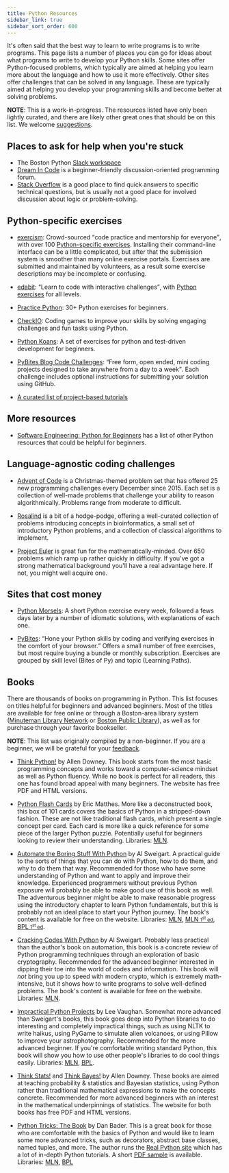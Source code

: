 ```yaml
---
title: Python Resources
sidebar_link: true
sidebar_sort_order: 600
---
```


It's often said that the best way to learn to write programs is to write programs. This page lists a number of places you can go for ideas about what programs to write to develop your Python skills. Some sites offer Python-focused problems, which typically are aimed at helping you learn more about the language and how to use it more effectively. Other sites offer challenges that can be solved in any language. These are typically aimed at helping you develop your programming skills and become better at solving problems.

**NOTE**: This is a work-in-progress. The resources listed have only been lightly curated, and there are likely other great ones that should be on this list. We welcome [suggestions](#edit-page).

## Places to ask for help when you're stuck

- The Boston Python [Slack workspace](https://about.bostonpython.com/slack)
- [Dream In Code](https://www.dreamincode.net/) is a beginner-friendly discussion-oriented programming forum.
- [Stack Overflow](https://stackoverflow.com/) is a good place to find quick answers to specific technical questions, but is usually not a good place for involved discussion about logic or problem-solving.

## Python-specific exercises

- [exercism](https://exercism.io/): Crowd-sourced <q>code practice and mentorship for everyone</q>, with over 100 [Python-specific exercises](https://exercism.io/tracks/python). Installing their command-line interface can be a little complicated, but after that the submission system is smoother than many online exercise portals. Exercises are submitted and maintained by volunteers, as a result some exercise descriptions may be incomplete or confusing.

- [edabit](https://edabit.com/): <q>Learn to code with interactive challenges</q>, with [Python exercises](https://edabit.com/challenges/python3) for all levels.

- [Practice Python](https://www.practicepython.org/): 30+ Python exercises for beginners.

- [CheckIO](https://checkio.org/): Coding games to improve your skills by solving engaging challenges and fun tasks using Python.

- [Python Koans](https://github.com/gregmalcolm/python_koans): A set of exercises for python and test-driven development for beginners.

- [PyBites Blog Code Challenges](https://codechalleng.es/challenges/): <q>Free form, open ended, mini coding projects designed to take anywhere from a day to a week</q>. Each challenge includes optional instructions for submitting your solution using GitHub.

- [A curated list of project-based tutorials](https://github.com/tuvtran/project-based-learning#python)


## More resources

- [Software Engineering: Python for Beginners](https://www.mapcon.com/us-en/software-engineering-python) has a list of other Python resources that could be helpful for beginners.


## Language-agnostic coding challenges

- [Advent of Code](https://adventofcode.com/) is a Christmas-themed problem set that has offered 25 new programming challenges every December since 2015. Each set is a collection of well-made problems that challenge your ability to reason algorithmically. Problems range from moderate to difficult.

- [Rosalind](http://rosalind.info/problems/locations/) is a bit of a hodge-podge, offering a well-curated collection of problems introducing concepts in bioinformatics, a small set of introductory Python problems, and a collection of classical algorithms to implement.

- [Project Euler](https://projecteuler.net/) is great fun for the mathematically-minded. Over 650 problems which ramp up rather quickly in difficulty. If you've got a strong mathematical background you'll have a real advantage here. If not, you might well acquire one.

## Sites that cost money

- [Python Morsels](https://www.pythonmorsels.com/): A short Python exercise every week, followed a fews days later by a number of idiomatic solutions, with explanations of each one.

- [PyBites](https://codechalleng.es/): <q>Hone your Python skills by coding and verifying exercises in the comfort of your browser.</q> Offers a small number of free exercises, but most require buying a bundle or monthly subscription. Exercises are grouped by skill level (Bites of Py) and topic (Learning Paths).

## Books

There are thousands of books on programming in Python. This list focuses on titles helpful for beginners and advanced beginners. Most of the titles are available for free online or through a Boston-area library system ([Minuteman Library Network](https://www.minlib.net/) or [Boston Public Library](https://www.bpl.org/)), as well as for purchase through your favorite bookseller.

**NOTE**: This list was originally compiled by a non-beginner. If you are a beginner, we will be grateful for your [feedback](#edit-page).

- [Think Python!](https://greenteapress.com/wp/think-python-2e/) by Allen Downey. This book starts from the most basic programming concepts and works toward a computer-science mindset as well as Python fluency. While no book is perfect for all readers, this one has found broad appeal with many beginners. The website has free PDF and HTML versions.

- [Python Flash Cards](https://nostarch.com/pythonflashcards) by Eric Matthes. More like a deconstructed book, this box of 101 cards covers the basics of Python in a stripped-down fashion. These are not like traditional flash cards, which present a single concept per card. Each card is more like a quick reference for some piece of the larger Python puzzle. Potentially useful for beginners looking to review their understanding. Libraries: [MLN](https://find.minlib.net/iii/encore/record/C__Rb3814347).

- [Automate the Boring Stuff With Python](https://automatetheboringstuff.com/) by Al Sweigart. A practical guide to the sorts of things that you can do with Python, how to do them, and why to do them that way. Recommended for those who have some understanding of Python and want to apply and improve their knowledge. Experienced programmers without previous Python exposure will probably be able to make good use of this book as well. The adventurous beginner might be able to make reasonable progress using the introductory chapter to learn Python fundamentals, but this is probably not an ideal place to start your Python journey. The book's content is available for free on the website. Libraries: [MLN](https://find.minlib.net/iii/encore/record/C__Rb3867472), [MLN <small>1<sup>st</sup> ed</small>](https://find.minlib.net/iii/encore/record/C__Rb3226226), [BPL <small>1<sup>st</sup> ed</small>](https://bpl.bibliocommons.com/item/show/6969316075).

- [Cracking Codes With Python](https://inventwithpython.com/cracking/) by Al Sweigart. Probably less practical than the author's book on automation, this book is a concrete review of Python programming techniques through an exploration of basic cryptography. Recommended for the advanced beginner interested in dipping their toe into the world of codes and information. This book will *not* bring you up to speed with modern crypto, which is extremely math-intensive, but it shows how to write programs to solve well-defined problems. The book's content is available for free on the website. Libraries: [MLN](https://find.minlib.net/iii/encore/record/C__Rb3685466).

- [Impractical Python Projects](https://nostarch.com/impracticalpythonprojects) by Lee Vaughan. Somewhat more advanced than Sweigart's books, this book goes deep into Python libraries to do interesting and completely impractical things, such as using NLTK to write haikus, using PyGame to simulate alien volcanoes, or using Pillow to improve your astrophotography. Recommended for the more advanced beginner. If you're comfortable writing standard Python, this book will show you how to use other people's libraries to do cool things easily. Libraries: [MLN](https://find.minlib.net/iii/encore/record/C__Rb3725372), [BPL](https://bpl.bibliocommons.com/item/show/6971575075).

- [Think Stats!](https://greenteapress.com/wp/think-stats-2e/) and [Think Bayes!](http://greenteapress.com/wp/think-bayes/) by Allen Downey. These books are aimed at teaching probability & statistics and Bayesian statistics, using Python rather than traditional mathematical expressions to make the concepts concrete. Recommended for more advanced beginners with an interest in the mathematical underpinnings of statistics. The website for both books has free PDF and HTML versions.

- [Python Tricks: The Book](https://realpython.com/products/python-tricks-book/) by Dan Bader. This is a great book for those who are comfortable with the basics of Python and would like to learn some more advanced tricks, such as decorators, abstract base classes, named tuples, and more. The author runs the [Real Python site](https://realpython.com/) which has a lot of in-depth Python tutorials. A short [PDF sample](https://static.realpython.com/python-tricks-book/Python%20Tricks%20Sample.pdf) is available. Libraries: [MLN](https://find.minlib.net/iii/encore/record/C__Rb3739402), [BPL](https://bpl.bibliocommons.com/item/show/12035076981)

